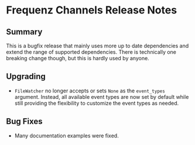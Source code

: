 # Frequenz Channels Release Notes

## Summary

This is a bugfix release that mainly uses more up to date dependencies and extend the range of supported dependencies.  There is technically one breaking change though, but this is hardly used by anyone.

## Upgrading

* `FileWatcher` no longer accepts or sets `None` as the `event_types` argument. Instead, all available event types are now set by default while still providing the flexibility to customize the event types as needed.

## Bug Fixes

* Many documentation examples were fixed.

